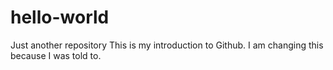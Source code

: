 # hello-world
Just another repository
This is my introduction to Github. I am changing this because I was told to.
